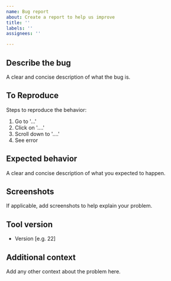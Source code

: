 ```yaml
---
name: Bug report
about: Create a report to help us improve
title: ''
labels: ''
assignees: ''

---
```


## Describe the bug

A clear and concise description of what the bug is.

## To Reproduce

Steps to reproduce the behavior:
1. Go to '...'
2. Click on '....'
3. Scroll down to '....'
4. See error

## Expected behavior

A clear and concise description of what you expected to happen.

## Screenshots

If applicable, add screenshots to help explain your problem.

## Tool version

 - Version [e.g. 22]

## Additional context

Add any other context about the problem here.
